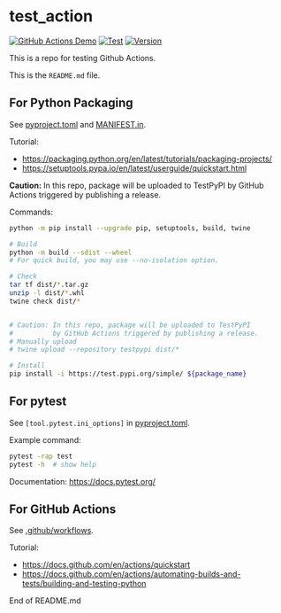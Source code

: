 # test_action

[![GitHub Actions Demo](https://github.com/jhj0411jhj/test_action/actions/workflows/github-actions-demo.yml/badge.svg)](https://github.com/jhj0411jhj/test_action/actions/workflows/github-actions-demo.yml)
[![Test](https://github.com/jhj0411jhj/test_action/actions/workflows/test.yml/badge.svg)](https://github.com/jhj0411jhj/test_action/actions/workflows/test.yml)
[![Version](https://img.shields.io/github/v/release/jhj0411jhj/test_action.svg)](https://github.com/jhj0411jhj/test_action/releases)

This is a repo for testing Github Actions.

This is the `README.md` file.

## For Python Packaging

See [pyproject.toml](pyproject.toml) and [MANIFEST.in](MANIFEST.in).

Tutorial:
* https://packaging.python.org/en/latest/tutorials/packaging-projects/
* https://setuptools.pypa.io/en/latest/userguide/quickstart.html

**Caution:** In this repo, package will be uploaded to TestPyPI 
by GitHub Actions triggered by publishing a release.

Commands:
```bash
python -m pip install --upgrade pip, setuptools, build, twine

# Build
python -m build --sdist --wheel
# For quick build, you may use --no-isolation option.

# Check
tar tf dist/*.tar.gz
unzip -l dist/*.whl
twine check dist/*


# Caution: In this repo, package will be uploaded to TestPyPI 
#          by GitHub Actions triggered by publishing a release.
# Manually upload
# twine upload --repository testpypi dist/*

# Install
pip install -i https://test.pypi.org/simple/ ${package_name}
```

## For pytest

See `[tool.pytest.ini_options]` in [pyproject.toml](pyproject.toml).

Example command:
```bash
pytest -rap test
pytest -h  # show help
```

Documentation: https://docs.pytest.org/

## For GitHub Actions

See [.github/workflows](.github/workflows).

Tutorial:
* https://docs.github.com/en/actions/quickstart
* https://docs.github.com/en/actions/automating-builds-and-tests/building-and-testing-python

End of README.md
